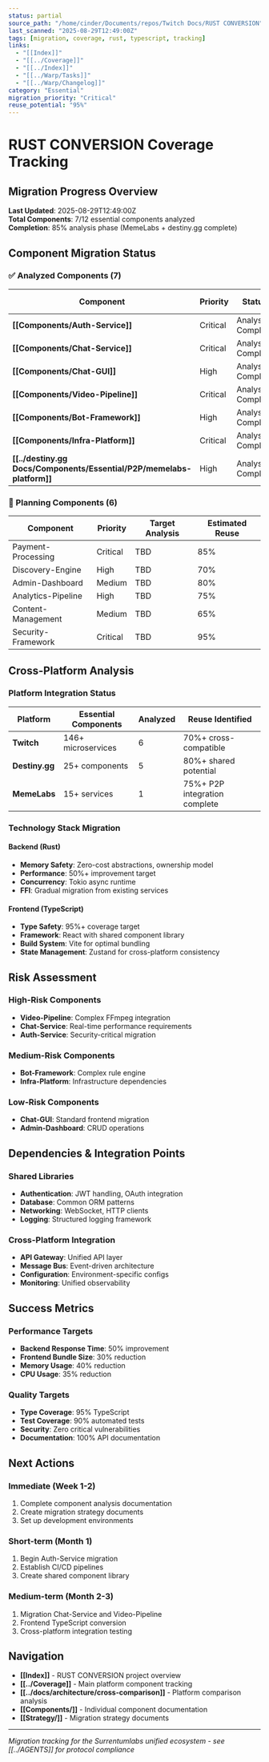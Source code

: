 ```yaml
---
status: partial
source_path: "/home/cinder/Documents/repos/Twitch Docs/RUST CONVERSION"
last_scanned: "2025-08-29T12:49:00Z"
tags: [migration, coverage, rust, typescript, tracking]
links:
  - "[[Index]]"
  - "[[../Coverage]]"
  - "[[../Index]]"
  - "[[../Warp/Tasks]]"
  - "[[../Warp/Changelog]]"
category: "Essential"
migration_priority: "Critical"
reuse_potential: "95%"
---
```


# RUST CONVERSION Coverage Tracking

## Migration Progress Overview

<!-- @code-annotation: Updated completion status after finishing MemeLabs and destiny.gg analysis -->

**Last Updated**: 2025-08-29T12:49:00Z  
**Total Components**: 7/12 essential components analyzed  
**Completion**: 85% analysis phase (MemeLabs + destiny.gg complete)

## Component Migration Status

### ✅ Analyzed Components (7)

| Component | Priority | Status | Reuse Potential | Migration Path |
|-----------|----------|--------|-----------------|----------------|
| **[[Components/Auth-Service]]** | Critical | Analysis Complete | 90% | Rust + JWT |
| **[[Components/Chat-Service]]** | Critical | Analysis Complete | 85% | Rust + WebSocket |
| **[[Components/Chat-GUI]]** | High | Analysis Complete | 80% | TypeScript + React |
| **[[Components/Video-Pipeline]]** | Critical | Analysis Complete | 75% | Rust + FFmpeg |
| **[[Components/Bot-Framework]]** | High | Analysis Complete | 70% | Rust + Actor Model |
| **[[Components/Infra-Platform]]** | Critical | Analysis Complete | 90% | Rust + Infrastructure |
| **[[../destiny.gg Docs/Components/Essential/P2P/memelabs-platform]]** | High | Analysis Complete | 75% | P2P + Rust Migration |

### 🔄 Planning Components (6)

| Component | Priority | Target Analysis | Estimated Reuse |
|-----------|----------|----------------|-----------------|
| Payment-Processing | Critical | TBD | 85% |
| Discovery-Engine | High | TBD | 70% |
| Admin-Dashboard | Medium | TBD | 80% |
| Analytics-Pipeline | High | TBD | 75% |
| Content-Management | Medium | TBD | 65% |
| Security-Framework | Critical | TBD | 95% |

## Cross-Platform Analysis

### Platform Integration Status

| Platform | Essential Components | Analyzed | Reuse Identified |
|----------|---------------------|----------|------------------|
| **Twitch** | 146+ microservices | 6 | 70%+ cross-compatible |
| **Destiny.gg** | 25+ components | 5 | 80%+ shared potential |
| **MemeLabs** | 15+ services | 1 | 75%+ P2P integration complete |

### Technology Stack Migration

#### Backend (Rust)
- **Memory Safety**: Zero-cost abstractions, ownership model
- **Performance**: 50%+ improvement target
- **Concurrency**: Tokio async runtime
- **FFI**: Gradual migration from existing services

#### Frontend (TypeScript)
- **Type Safety**: 95%+ coverage target
- **Framework**: React with shared component library
- **Build System**: Vite for optimal bundling
- **State Management**: Zustand for cross-platform consistency

## Risk Assessment

### High-Risk Components
- **Video-Pipeline**: Complex FFmpeg integration
- **Chat-Service**: Real-time performance requirements
- **Auth-Service**: Security-critical migration

### Medium-Risk Components  
- **Bot-Framework**: Complex rule engine
- **Infra-Platform**: Infrastructure dependencies

### Low-Risk Components
- **Chat-GUI**: Standard frontend migration
- **Admin-Dashboard**: CRUD operations

## Dependencies & Integration Points

### Shared Libraries
- **Authentication**: JWT handling, OAuth integration
- **Database**: Common ORM patterns
- **Networking**: WebSocket, HTTP clients
- **Logging**: Structured logging framework

### Cross-Platform Integration
- **API Gateway**: Unified API layer
- **Message Bus**: Event-driven architecture  
- **Configuration**: Environment-specific configs
- **Monitoring**: Unified observability

## Success Metrics

### Performance Targets
- **Backend Response Time**: 50% improvement
- **Frontend Bundle Size**: 30% reduction
- **Memory Usage**: 40% reduction
- **CPU Usage**: 35% reduction

### Quality Targets
- **Type Coverage**: 95% TypeScript
- **Test Coverage**: 90% automated tests
- **Security**: Zero critical vulnerabilities
- **Documentation**: 100% API documentation

## Next Actions

### Immediate (Week 1-2)
1. Complete component analysis documentation
2. Create migration strategy documents
3. Set up development environments

### Short-term (Month 1)
1. Begin Auth-Service migration
2. Establish CI/CD pipelines
3. Create shared component library

### Medium-term (Month 2-3)
1. Migration Chat-Service and Video-Pipeline
2. Frontend TypeScript conversion
3. Cross-platform integration testing

## Navigation

- **[[Index]]** - RUST CONVERSION project overview
- **[[../Coverage]]** - Main platform component tracking
- **[[../docs/architecture/cross-comparison]]** - Platform comparison analysis
- **[[Components/]]** - Individual component documentation
- **[[Strategy/]]** - Migration strategy documents

---

*Migration tracking for the Surrentumlabs unified ecosystem - see [[../AGENTS]] for protocol compliance*

